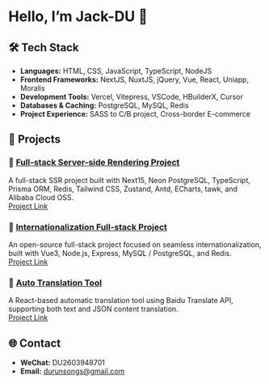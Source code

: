 # Hello, I’m Jack-DU 👋

## 🛠 Tech Stack

- **Languages:** HTML, CSS, JavaScript, TypeScript, NodeJS  
- **Frontend Frameworks:** NextJS, NuxtJS, jQuery, Vue, React, Uniapp, Moralis  
- **Development Tools:** Vercel, Vitepress, VSCode, HBuilderX, Cursor  
- **Databases & Caching:** PostgreSQL, MySQL, Redis  
- **Project Experience:** SASS to C/B project, Cross-border E-commerce  

## 🚀 Projects

### 🔹 [Full-stack Server-side Rendering Project](https://github.com/durunsong/next-neon-base)  
A full-stack SSR project built with Next15, Neon PostgreSQL, TypeScript, Prisma ORM, Redis, Tailwind CSS, Zustand, Antd, ECharts, tawk, and Alibaba Cloud OSS.  
[Project Link](https://github.com/durunsong/next-neon-base)

### 🔹 [Internationalization Full-stack Project](https://github.com/durunsong/kilyicms)  
An open-source full-stack project focused on seamless internationalization, built with Vue3, Node.js, Express, MySQL / PostgreSQL, and Redis.  
[Project Link](https://github.com/durunsong/kilyicms)

### 🔹 [Auto Translation Tool](https://github.com/durunsong/TranslationTools)  
A React-based automatic translation tool using Baidu Translate API, supporting both text and JSON content translation.  
[Project Link](https://github.com/durunsong/TranslationTools)

## 🌐 Contact

- **WeChat:** DU2603948701  
- **Email:** durunsongs@gmail.com  
